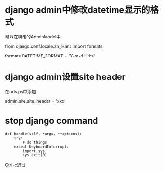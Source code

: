 # django admin中修改datetime显示的格式
可以在特定的AdminModel中

from django.conf.locale.zh_Hans import formats

formats.DATETIME_FORMAT = "Y-m-d H:i:s"


# django admin设置site header
在urls.py中添加

admin.site.site_header = 'xxx'


# stop django command

    def handle(self, *args, **options):
        try:
            # do things
        except KeyboardInterrupt:
            import sys
            sys.exit(0)

Ctrl-c退出